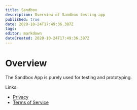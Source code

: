 ```yaml
---
title: Sandbox
description: Overview of Sandbox testing app
published: true
date: 2020-10-24T17:49:36.387Z
tags: 
editor: markdown
dateCreated: 2020-10-24T17:49:36.387Z
---
```


# Overview
The Sandbox App is purely used for testing and prototyping. 

Links:
* [Privacy](/Apps/Sandbox/privacy)
* [Terms of Service](/Apps/Sandbox/tos)